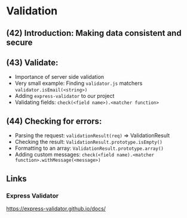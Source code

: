 # Validation

## (42) Introduction: Making data consistent and secure

## (43) Validate:
- Importance of server side validation
- Very small example: Finding `validator.js` matchers
  `validator.isEmail(<string>)`
- Adding `express-validator` to our project
- Validating fields: `check(<field name>).<matcher function>`

## (44) Checking for errors:
- Parsing the request: `validationResult(req)` => ValidationResult
- Checking the result: `ValidationResult.prototype.isEmpty()`
- Formatting to an array: `ValidationResult.prototype.array()`
- Adding custom messages:
  `check(<field name).<matcher function>.withMessage(<message>)`

## Links
### Express Validator
https://express-validator.github.io/docs/
